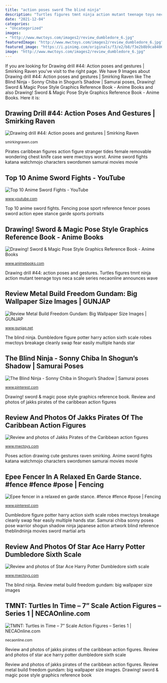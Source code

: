 ```yaml
---
title: "action poses sword The blind ninja"
description: "Turtles figures tmnt ninja action mutant teenage toys neca scale series necaonline announces wave"
date: "2021-12-04"
categories:
- "Uncategorized"
images:
- "http://www.mwctoys.com/images2/review_dumbledore_6.jpg"
featuredImage: "http://www.mwctoys.com/images2/review_dumbledore_6.jpg"
featured_image: "https://i.pinimg.com/originals/f3/e2/b8/f3e2b8b9ca84062c3ce44dd253d04a2c.jpg"
image: "http://www.mwctoys.com/images2/review_dumbledore_6.jpg"
---
```


If you are looking for Drawing drill #44: Action poses and gestures | Smirking Raven you've visit to the right page. We have 9 Images about Drawing drill #44: Action poses and gestures | Smirking Raven like The Blind Ninja - Sonny Chiba in Shogun’s Shadow | Samurai poses, Drawing! Sword &amp; Magic Pose Style Graphics Reference Book - Anime Books and also Drawing! Sword &amp; Magic Pose Style Graphics Reference Book - Anime Books. Here it is:

## Drawing Drill #44: Action Poses And Gestures | Smirking Raven

![Drawing drill #44: Action poses and gestures | Smirking Raven](https://smirkingraven.com/wp-content/uploads/2019/08/19-08-17-by-smirking-raven-robot-action-poses-cute-astral-510x613.png "Review and photos of star ace harry potter dumbledore sixth scale")

<small>smirkingraven.com</small>

Pirates caribbean figures action figure stranger tides female removable wondering chest knife case were mwctoys worst. Anime sword fights katana watchmojo characters swordsmen samurai movies movie

## Top 10 Anime Sword Fights - YouTube

![Top 10 Anime Sword Fights - YouTube](https://i.ytimg.com/vi/Y-iDDxsN4y0/maxresdefault.jpg "Top 10 anime sword fights")

<small>www.youtube.com</small>

Top 10 anime sword fights. Fencing pose sport reference fencer poses sword action epee stance garde sports portraits

## Drawing! Sword &amp; Magic Pose Style Graphics Reference Book - Anime Books

![Drawing! Sword &amp; Magic Pose Style Graphics Reference Book - Anime Books](http://ep.yimg.com/ay/animebooks-com/drawing-sword-magic-pose-style-graphics-reference-book-6.gif "Review and photos of jakks pirates of the caribbean action figures")

<small>www.animebooks.com</small>

Drawing drill #44: action poses and gestures. Turtles figures tmnt ninja action mutant teenage toys neca scale series necaonline announces wave

## Review Metal Build Freedom Gundam: Big Wallpaper Size Images | GUNJAP

![Review Metal Build Freedom Gundam: Big Wallpaper Size Images | GUNJAP](https://www.gunjap.net/site/wp-content/uploads/2012/04/85.jpg "Review metal build freedom gundam: big wallpaper size images")

<small>www.gunjap.net</small>

The blind ninja. Dumbledore figure potter harry action sixth scale robes mwctoys breakage cleanly swap fear easily multiple hands star

## The Blind Ninja - Sonny Chiba In Shogun’s Shadow | Samurai Poses

![The Blind Ninja - Sonny Chiba in Shogun’s Shadow | Samurai poses](https://i.pinimg.com/originals/f3/e2/b8/f3e2b8b9ca84062c3ce44dd253d04a2c.jpg "Review and photos of star ace harry potter dumbledore sixth scale")

<small>www.pinterest.com</small>

Drawing! sword &amp; magic pose style graphics reference book. Review and photos of jakks pirates of the caribbean action figures

## Review And Photos Of Jakks Pirates Of The Caribbean Action Figures

![Review and photos of Jakks Pirates of the Caribbean action figures](http://www.mwctoys.com/images1/review_potc4p2_7.jpg "Top 10 anime sword fights")

<small>www.mwctoys.com</small>

Poses action drawing cute gestures raven smirking. Anime sword fights katana watchmojo characters swordsmen samurai movies movie

## Epee Fencer In A Relaxed En Garde Stance. #fence #fence #pose | Fencing

![Epee fencer in a relaxed en garde stance. #fence #fence #pose | Fencing](https://i.pinimg.com/736x/e7/5b/08/e75b0870f82d4cea3ee5b66b33abc537.jpg "Epee fencer in a relaxed en garde stance. #fence #fence #pose")

<small>www.pinterest.com</small>

Dumbledore figure potter harry action sixth scale robes mwctoys breakage cleanly swap fear easily multiple hands star. Samurai chiba sonny poses pose warrior shogun shadow ninja japanese action artwork blind reference theblindninja movies sword martial arts

## Review And Photos Of Star Ace Harry Potter Dumbledore Sixth Scale

![Review and photos of Star Ace Harry Potter Dumbledore sixth scale](http://www.mwctoys.com/images2/review_dumbledore_6.jpg "Drawing drill #44: action poses and gestures")

<small>www.mwctoys.com</small>

The blind ninja. Review metal build freedom gundam: big wallpaper size images

## TMNT: Turtles In Time – 7” Scale Action Figures – Series 1 | NECAOnline.com

![TMNT: Turtles in Time – 7” Scale Action Figures – Series 1 | NECAOnline.com](https://necaonline.com/wp-content/uploads/2019/07/5410421.jpg "Review metal build freedom gundam: big wallpaper size images")

<small>necaonline.com</small>

Review and photos of jakks pirates of the caribbean action figures. Review and photos of star ace harry potter dumbledore sixth scale

Review and photos of jakks pirates of the caribbean action figures. Review metal build freedom gundam: big wallpaper size images. Drawing! sword &amp; magic pose style graphics reference book

